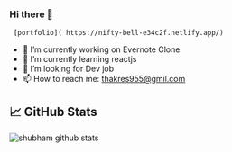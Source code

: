 ### Hi there 👋

     [portfolio]( https://nifty-bell-e34c2f.netlify.app/)
- 🔭 I’m currently working on Evernote Clone
- 🌱 I’m currently learning reactjs
- 🤔 I’m looking for Dev job
- 📫 How to reach me: thakres955@gmil.com




## &#x1f4c8; GitHub Stats


![shubham github stats](https://github-readme-stats.vercel.app/api?username=shubhthakre&theme=algolia)

